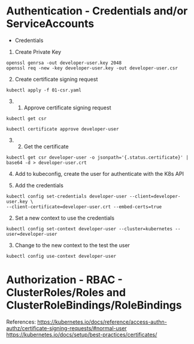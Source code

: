 # Authentication -  Credentials and/or ServiceAccounts  
  
* Credentials  
1. Create Private Key  
```
openssl genrsa -out developer-user.key 2048  
openssl req -new -key developer-user.key -out developer-user.csr
```
  
2. Create certificate signing request  
``` 
kubectl apply -f 01-csr.yaml
```
  
3. 1. Approve certificate signing request  
```
kubectl get csr  

kubectl certificate approve developer-user
```
  
3. 2. Get the certificate  
```
kubectl get csr developer-user -o jsonpath='{.status.certificate}' | base64 -d > developer-user.crt
```

4. Add to kubeconfig, create the user for authenticate with the K8s API  

1. Add the credentials
```
kubectl config set-credentials developer-user --client=developer-user.key \  
--client-certificate=developer-user.crt --embed-certs=true
```
  
2. Set a new context to use the credentials  
```
kubectl config set-context developer-user --cluster=kubernetes --user=developer-user
```
  
3. Change to the new context to the test the user
```
kubectl config use-context developer-user
```

# Authorization - RBAC - ClusterRoles/Roles and ClusterRoleBindings/RoleBindings  





References:
https://kubernetes.io/docs/reference/access-authn-authz/certificate-signing-requests/#normal-user
https://kubernetes.io/docs/setup/best-practices/certificates/